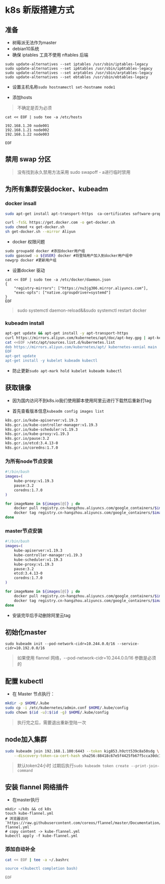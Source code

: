 # k8s 新版搭建方式

## 准备

- 树莓派无法作为master
- debian10系统
- 确保 iptables 工具不使用 nftables 后端

```shell
sudo update-alternatives --set iptables /usr/sbin/iptables-legacy
sudo update-alternatives --set ip6tables /usr/sbin/ip6tables-legacy
sudo update-alternatives --set arptables /usr/sbin/arptables-legacy
sudo update-alternatives --set ebtables /usr/sbin/ebtables-legacy
```

- 设置主机名称`sudo hostnamectl set-hostname node1`

- 添加hosts

> 不确定是否为必须

```shell
cat << EOF | sudo tee -a /etc/hosts

192.168.1.20 node001
192.168.1.21 node002
192.168.1.22 node003

EOF
```

## 禁用 swap 分区

> 没有找到永久禁用方法采用 sudo swapoff - a进行临时禁用

## 为所有集群安装docker、kubeadm

### docker insall

```bash
sudo apt-get install apt-transport-https  ca-certificates software-properties-common

curl -fsSL https://get.docker.com -o get-docker.sh
sudo chmod +x get-docker.sh 
sh get-docker.sh --mirror Aliyun
```
- docker 权限问题

```bash
sudo groupadd docker #添加docker用户组
sudo gpasswd -a ${USER} docker #将登陆用户加入到docker用户组中
newgrp docker #更新用户组
```

- 设置docker 驱动

```shell
cat << EOF | sudo tee -a /etc/docker/daemon.json
{
    "registry-mirrors": ["https://nu3jg306.mirror.aliyuncs.com"],
    "exec-opts": ["native.cgroupdriver=systemd"]
}
EOF
```
> sudo systemctl daemon-reload&&sudo systemctl restart docker

### kubeadm install

```bash
apt-get update && apt-get install -y apt-transport-https
curl https://mirrors.aliyun.com/kubernetes/apt/doc/apt-key.gpg | apt-key add - 
cat <<EOF >/etc/apt/sources.list.d/kubernetes.list
deb https://mirrors.aliyun.com/kubernetes/apt/ kubernetes-xenial main
EOF  
apt-get update
apt-get install -y kubelet kubeadm kubectl
```

- 防止更新`sudo apt-mark hold kubelet kubeadm kubectl`


## 获取镜像

- 因为国内访问不到k8s.io我们使用脚本使用阿里云进行下载然后重新打tag

- 首先查看版本信息`kubeadm config images list`

``` bash
k8s.gcr.io/kube-apiserver:v1.19.3
k8s.gcr.io/kube-controller-manager:v1.19.3
k8s.gcr.io/kube-scheduler:v1.19.3
k8s.gcr.io/kube-proxy:v1.19.3
k8s.gcr.io/pause:3.2
k8s.gcr.io/etcd:3.4.13-0
k8s.gcr.io/coredns:1.7.0
```

### 为所有node节点安装

```bash
#!/bin/bash
images=(
    kube-proxy:v1.19.3
    pause:3.2
    coredns:1.7.0
)

for imageName in ${images[@]} ; do
    docker pull registry.cn-hangzhou.aliyuncs.com/google_containers/$imageName
    docker tag registry.cn-hangzhou.aliyuncs.com/google_containers/$imageName k8s.gcr.io/$imageName
done
```

### master节点安装

```bash
#!/bin/bash
images=(
    kube-apiserver:v1.19.3
    kube-controller-manager:v1.19.3
    kube-scheduler:v1.19.3
    kube-proxy:v1.19.3
    pause:3.2
    etcd:3.4.13-0
    coredns:1.7.0
)

for imageName in ${images[@]} ; do
    docker pull registry.cn-hangzhou.aliyuncs.com/google_containers/$imageName
    docker tag registry.cn-hangzhou.aliyuncs.com/google_containers/$imageName k8s.gcr.io/$imageName
done

```

- 安装完毕后手动删除阿里云tag

## 初始化master

```shell
sudo kubeadm init --pod-network-cidr=10.244.0.0/16 --service-cidr=10.192.0.0/16 
```
> 如果使用 flannel 网络，--pod-network-cidr=10.244.0.0/16 参数是必须的

## 配置 kubectl

- 在 Master 节点执行：

```bash
mkdir -p $HOME/.kube
sudo cp -i /etc/kubernetes/admin.conf $HOME/.kube/config
sudo chown $(id -u):$(id -g) $HOME/.kube/config
```

> 执行完之后，需要退出重新登陆一次

## node加入集群

```bash
sudo kubeadm join 192.168.1.100:6443 --token kig853.h9ztt539c8a50sdg \
    --discovery-token-ca-cert-hash sha256:88418c67e5f4425fb67f5cca30dc110d86026b568e8ef19c627352464f4e0eb2
```
> 默认token24小时 过期后执行`sudo kubeadm token create --print-join-command`

## 安装 flannel 网络插件

- 在master执行

```shell
mkdir ~/k8s && cd k8s
touch kube-flannel.yml
# 浏览器访问`https://raw.githubusercontent.com/coreos/flannel/master/Documentation/kube-flannel.yml`
# copy content -> kube-flannel.yml
kubectl apply -f kube-flannel.yml
```

### 添加自动补全

```bash
cat << EOF | tee -a ~/.bashrc 

source <(kubectl completion bash)

EOF
```